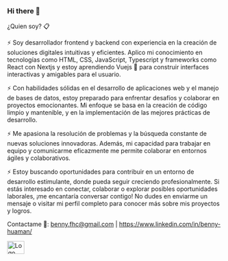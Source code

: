 ### Hi there 👋

¿Quien soy? 📋

⚡ Soy desarrollador frontend y backend con experiencia en la creación de soluciones digitales intuitivas y eficientes. Aplico mi conocimiento en tecnologías como HTML, CSS, JavaScript, Typescript  y frameworks como React con Nextjs y estoy aprendiendo Vuejs 🌱 para construir interfaces interactivas y amigables para el usuario.

⚡ Con habilidades sólidas en el desarrollo de aplicaciones web y el manejo de bases de datos, estoy preparado para enfrentar desafíos y colaborar en proyectos emocionantes. Mi enfoque se basa en la creación de código limpio y mantenible, y en la implementación de las mejores prácticas de desarrollo.

⚡ Me apasiona la resolución de problemas y la búsqueda constante de nuevas soluciones innovadoras. Además, mi capacidad para trabajar en equipo y comunicarme eficazmente me permite colaborar en entornos ágiles y colaborativos.

⚡ Estoy buscando oportunidades para contribuir en un entorno de desarrollo estimulante, donde pueda seguir creciendo profesionalmente. Si estás interesado en conectar, colaborar o explorar posibles oportunidades laborales, ¡me encantaría conversar contigo! No dudes en enviarme un mensaje o visitar mi perfil completo para conocer más sobre mis proyectos y logros.

Contactame 💬: benny.fhc@gmail.com | https://www.linkedin.com/in/benny-huaman/

<div style="display:flex;"><img align="center" src="https://w7.pngwing.com/pngs/400/53/png-transparent-html-web-development-responsive-web-design-cascading-style-sheets-css3-end-angle-text-rectangle-thumbnail.png" alt="Logo React" height="30" width="40" /></div>
<!--
**BHuamanCallupe/BHuamanCallupe** is a ✨ _special_ ✨ repository because its `README.md` (this file) appears on your GitHub profile.

Here are some ideas to get you started:

- 🔭 I’m currently working on ...
- 🌱 I’m currently learning ...
- 👯 I’m looking to collaborate on ...
- 🤔 I’m looking for help with ...
- 💬 Ask me about ...
- 📫 How to reach me: ...
- 😄 Pronouns: ...
- ⚡ Fun fact: ...
-->
